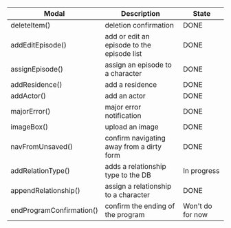 | Modal                    | Description                                 | State            | 
| ------------------------ | ------------------------------------------- | ---------------- |
| deleteItem()             | deletion confirmation                       | DONE             |
| addEditEpisode()         | add or edit an episode to the episode list  | DONE             |
| assignEpisode()          | assign an episode to a character            | DONE             |
| addResidence()           | add a residence                             | DONE             |
| addActor()               | add an actor                                | DONE             |
| majorError()             | major error notification                    | DONE             |
| imageBox()               | upload an image                             | DONE             |
| navFromUnsaved()         | confirm navigating away from a dirty form   | DONE             |
| addRelationType()        | adds a relationship type to the DB          | In progress      |
| appendRelationship()     | assign a relationship to a character        | DONE             |
| endProgramConfirmation() | confirm the ending of the program           | Won't do for now |
